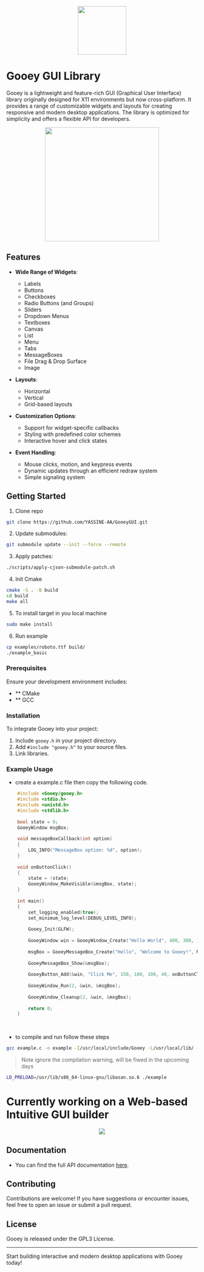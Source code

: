 
<p align="center">
  <img src="gooey.png" width=128>
</p>



# Gooey GUI Library

Gooey is a lightweight and feature-rich GUI (Graphical User Interface) library originally designed for X11 environments but now cross-platform. It provides a range of customizable widgets and layouts for creating responsive and modern desktop applications. The library is optimized for simplicity and offers a flexible API for developers.

<p align="center">
  <img src="showcase_glfw_white.png" width=300>
</p>

## Features

- **Wide Range of Widgets**:
  - Labels
  - Buttons
  - Checkboxes
  - Radio Buttons (and Groups)
  - Sliders
  - Dropdown Menus
  - Textboxes
  - Canvas
  - List
  - Menu
  - Tabs
  - MessageBoxes
  - File Drag & Drop Surface
  - Image

- **Layouts**:
  - Horizontal
  - Vertical
  - Grid-based layouts

- **Customization Options**:
  - Support for widget-specific callbacks
  - Styling with predefined color schemes
  - Interactive hover and click states

- **Event Handling**:
  - Mouse clicks, motion, and keypress events
  - Dynamic updates through an efficient redraw system
  - Simple signaling system

## Getting Started
1. Clone repo 
```bash 
git clone https://github.com/YASSINE-AA/GooeyGUI.git
```
2. Update submodules: 
```bash 
git submodule update --init --force --remote
```
3. Apply patches: 
```bash
./scripts/apply-cjson-submodule-patch.sh 
```
4. Init Cmake 
```bash
cmake -S . -B build
cd build 
make all
```
5. To install target in you local machine 
```bash 
sudo make install
```
6. Run example 
```bash
cp examples/roboto.ttf build/
./example_basic
```

### Prerequisites

Ensure your development environment includes:
- ** CMake
- ** GCC

### Installation

To integrate Gooey into your project:
1. Include `gooey.h` in your project directory.
2. Add `#include "gooey.h"` to your source files.
3. Link libraries.

### Example Usage
- create a example.c file then copy the following code. 

```c
    #include <Gooey/gooey.h>
    #include <stdio.h>
    #include <unistd.h>
    #include <stdlib.h>
    
    bool state = 0;
    GooeyWindow msgBox;
    
    void messageBoxCallback(int option)
    {
        LOG_INFO("MessageBox option: %d", option);
    }
    
    void onButtonClick()
    {
        state = !state;
        GooeyWindow_MakeVisible(&msgBox, state);
    }
    
    int main()
    {
        set_logging_enabled(true);
        set_minimum_log_level(DEBUG_LEVEL_INFO);
    
        Gooey_Init(GLFW);
    
        GooeyWindow win = GooeyWindow_Create("Hello World", 400, 300, 1);
    
        msgBox = GooeyMessageBox_Create("Hello", "Welcome to Gooey!", MSGBOX_INFO, messageBoxCallback);
    
        GooeyMessageBox_Show(&msgBox);
    
        GooeyButton_Add(&win, "Click Me", 150, 100, 100, 40, onButtonClick);
    
        GooeyWindow_Run(2, &win, &msgBox);
    
        GooeyWindow_Cleanup(2, &win, &msgBox);
    
        return 0;
    }
 
    
```
- to compile and run follow these steps  
```bash 
gcc example.c -o example -I/usr/local/include/Gooey -L/usr/local/lib/ -lGooeyGUI -Wno-deprecated-declarations
```
> Note ignore the compilation warning, will be fiwed in the upcoming days 
```bash 
LD_PRELOAD=/usr/lib/x86_64-linux-gnu/libasan.so.6 ./example
``` 
# Currently working on a Web-based Intuitive GUI builder

<p align="center">
  <img src="GooeyBuilder.png">
</p>


## Documentation

- You can find the full API documentation <a href="https://yassine-aa.github.io/GooeyWebsite/docs/index.html">here</a>. 

## Contributing

Contributions are welcome! If you have suggestions or encounter issues, feel free to open an issue or submit a pull request.

## License

Gooey is released under the GPL3 License.

---

Start building interactive and modern desktop applications with Gooey today!
